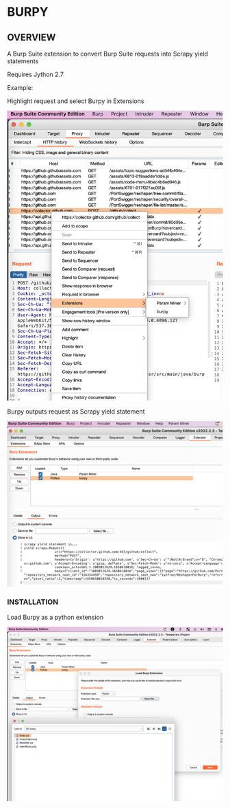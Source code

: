 # BURPY

## OVERVIEW

A Burp Suite extension to convert Burp Suite requests into Scrapy yield statements

Requires Jython 2.7 

Example:

Highlight request and select Burpy in Extensions

![select Burpy](selectBurpy.png)


Burpy outputs request as Scrapy yield statement

![Burpy Output](burpyOutput.png)

### INSTALLATION

Load Burpy as a python extension

![Install](installation.png)
